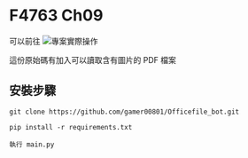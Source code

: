 # F4763 Ch09 #
可以前往 ![專案](https://replit.com/@flagtech/Officefilebot)實際操作

這份原始碼有加入可以讀取含有圖片的 PDF 檔案

## 安裝步驟


```
git clone https://github.com/gamer00801/Officefile_bot.git
```

```
pip install -r requirements.txt
```

```
執行 main.py
```
